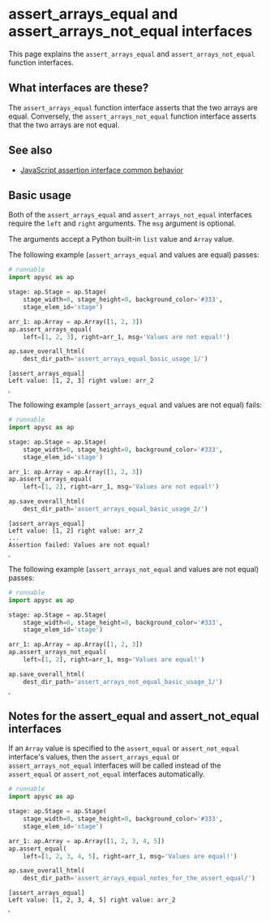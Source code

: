 # assert_arrays_equal and assert_arrays_not_equal interfaces

This page explains the `assert_arrays_equal` and `assert_arrays_not_equal` function interfaces.

## What interfaces are these?

The `assert_arrays_equal` function interface asserts that the two arrays are equal. Conversely, the `assert_arrays_not_equal` function interface asserts that the two arrays are not equal.

## See also

- [JavaScript assertion interface common behavior](assertion_common_behavior.md)

## Basic usage

Both of the `assert_arrays_equal` and `assert_arrays_not_equal` interfaces require the `left` and `right` arguments. The `msg` argument is optional.

The arguments accept a Python built-in `list` value and `Array` value.

The following example (`assert_arrays_equal` and values are equal) passes:

```py
# runnable
import apysc as ap

stage: ap.Stage = ap.Stage(
    stage_width=0, stage_height=0, background_color='#333',
    stage_elem_id='stage')

arr_1: ap.Array = ap.Array([1, 2, 3])
ap.assert_arrays_equal(
    left=[1, 2, 3], right=arr_1, msg='Values are not equal!')

ap.save_overall_html(
    dest_dir_path='assert_arrays_equal_basic_usage_1/')
```

```
[assert_arrays_equal]
Left value: [1, 2, 3] right value: arr_2
```

<iframe src="static/assert_arrays_equal_basic_usage_1/index.html" width="0" height="0"></iframe>

The following example (`assert_arrays_equal` and values are not equal) fails:

```py
# runnable
import apysc as ap

stage: ap.Stage = ap.Stage(
    stage_width=0, stage_height=0, background_color='#333',
    stage_elem_id='stage')

arr_1: ap.Array = ap.Array([1, 2, 3])
ap.assert_arrays_equal(
    left=[1, 2], right=arr_1, msg='Values are not equal!')

ap.save_overall_html(
    dest_dir_path='assert_arrays_equal_basic_usage_2/')
```

```
[assert_arrays_equal]
Left value: [1, 2] right value: arr_2
...
Assertion failed: Values are not equal!
```

<iframe src="static/assert_arrays_equal_basic_usage_2/index.html" width="0" height="0"></iframe>

The following example (`assert_arrays_not_equal` and values are not equal) passes:

```py
# runnable
import apysc as ap

stage: ap.Stage = ap.Stage(
    stage_width=0, stage_height=0, background_color='#333',
    stage_elem_id='stage')

arr_1: ap.Array = ap.Array([1, 2, 3])
ap.assert_arrays_not_equal(
    left=[1, 2], right=arr_1, msg='Values are equal!')

ap.save_overall_html(
    dest_dir_path='assert_arrays_not_equal_basic_usage_1/')
```

<iframe src="static/assert_arrays_not_equal_basic_usage_1/index.html" width="0" height="0"></iframe>

## Notes for the assert_equal and assert_not_equal interfaces

If an `Array` value is specified to the `assert_equal` or `assert_not_equal` interface's values, then the `assert_arrays_equal` or `assert_arrays_not_equal` interfaces will be called instead of the `assert_equal` or `assert_not_equal` interfaces automatically.

```py
# runnable
import apysc as ap

stage: ap.Stage = ap.Stage(
    stage_width=0, stage_height=0, background_color='#333',
    stage_elem_id='stage')

arr_1: ap.Array = ap.Array([1, 2, 3, 4, 5])
ap.assert_equal(
    left=[1, 2, 3, 4, 5], right=arr_1, msg='Values are equal!')

ap.save_overall_html(
    dest_dir_path='assert_arrays_equal_notes_for_the_assert_equal/')
```

```
[assert_arrays_equal]
Left value: [1, 2, 3, 4, 5] right value: arr_2
```

<iframe src="static/assert_arrays_equal_notes_for_the_assert_equal/index.html" width="0" height="0"></iframe>
